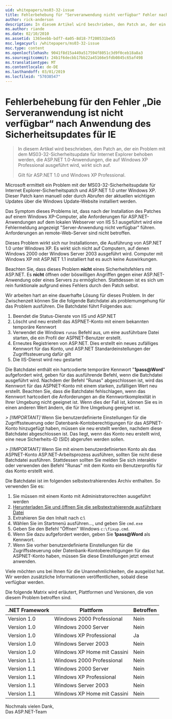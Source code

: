```yaml
---
uid: whitepapers/ms03-32-issue
title: Fehlerbehebung für "Serveranwendung nicht verfügbar" Fehler nach dem Anwenden von Sicherheitsupdates für IE | Microsoft-Dokumentation
author: rick-anderson
description: In diesem Artikel wird beschrieben, den Patch an, der ein Problem mit dem MS03-32-Sicherheitsupdate für Internet Explorer behoben werden, die ASP.NET 1.0-Anwendungen, die unter WLAN wirkt sich auf...
ms.author: riande
ms.date: 02/10/2010
ms.assetid: 1365eebb-bdf7-4a05-8d18-7f200531be55
msc.legacyurl: /whitepapers/ms03-32-issue
msc.type: content
ms.openlocfilehash: 9041f8d15a449a517594f8051c3d9f0ceb18a8a3
ms.sourcegitcommit: 24b1f6decbb17bb22a45166e5fdb0845c65af498
ms.translationtype: MT
ms.contentlocale: de-DE
ms.lasthandoff: 03/01/2019
ms.locfileid: "57038547"
---
```

<a name="fix-for-server-application-unavailable-error-after-applying-security-update-for-ie"></a>Fehlerbehebung für den Fehler „Die Serveranwendung ist nicht verfügbar“ nach Anwendung des Sicherheitsupdates für IE
====================
> In diesem Artikel wird beschrieben, den Patch an, der ein Problem mit dem MS03-32-Sicherheitsupdate für Internet Explorer behoben werden, die ASP.NET 1.0-Anwendungen, die auf Windows XP Professional ausgeführt wird, wirkt sich auf.
> 
> Gilt für ASP.NET 1.0 und Windows XP Professional.


Microsoft ermittelt ein Problem mit der MS03-32-Sicherheitsupdate für Internet Explorer-Sicherheitspatch und ASP.NET 1.0 unter Windows XP. Dieser Patch kann manuell oder durch Abrufen der aktuellen wichtigen Updates über die Windows Update-Website installiert werden.

Das Symptom dieses Problems ist, dass nach der Installation des Patches auf einem Windows XP-Computer, alle Anforderungen für ASP.NET-Anwendungen auf dem lokalen Webserver von IIS 5.1 ausgeführt wird eine Fehlermeldung angezeigt "Server-Anwendung nicht verfügbar" führen. Anforderungen an remote-Web-Server sind nicht betroffen.

Dieses Problem wirkt sich nur Installationen, die Ausführung von ASP.NET 1.0 unter Windows XP. Es wirkt sich nicht auf Computern, auf denen Windows 2000 oder Windows Server 2003 ausgeführt wird. Computer mit Windows XP mit ASP.NET 1.1 installiert hat es auch keine Auswirkungen.

Beachten Sie, dass dieses Problem **nicht** eines Sicherheitsfehlers mit ASP.NET. Es **nicht** öffnen oder böswilligen Angriffen gegen einer ASP.NET-Anwendung oder eines Servers zu ermöglichen. Stattdessen ist es sich um rein funktionale aufgrund eines Fehlers durch den Patch selbst.

Wir arbeiten hart an eine dauerhafte Lösung für dieses Problem. In der Zwischenzeit können Sie die folgende Batchdatei als problemumgehung für das Problem ausführen. Die Batchdatei führt Folgendes aus:

1. Beendet die Status-Dienste von IIS und ASP.NET
2. Löscht und neu erstellt das ASPNET-Konto mit einem bekannten temporäre Kennwort
3. Verwendet die Windows `runas` Befehl aus, um eine ausführbare Datei starten, die ein Profil der ASPNET-Benutzer erstellt.
4. Erneutes Registrieren von ASP.NET. Dies erstellt ein neues zufälliges Kennwort für das Konto, und ASP.NET Standardeinstellungen der Zugriffssteuerung dafür gilt
5. Die IIS-Dienst wird neu gestartet

Die Batchdatei enthält ein hartcodierte temporäre Kennwort "<strong>1pass\@Word</strong>" aufgefordert wird, geben für das ausführende Befehl, wenn die Batchdatei ausgeführt wird. Nachdem der Befehl "Runas" abgeschlossen ist, wird das Kennwort für das ASPNET-Konto mit einem starken, zufälligen Wert neu erstellt. Beachten Sie, dass die Batchdatei fehlschlagen, wenn das Kennwort hartcodiert die Anforderungen an die Kennwortkomplexität in Ihrer Umgebung nicht geeignet ist. Wenn dies der Fall ist, können Sie es in einen anderen Wert ändern, die für Ihre Umgebung geeignet ist.

*> [!IMPORTANT]* Wenn Sie benutzerdefinierte Einstellungen für die Zugriffssteuerung oder Datenbank-Kontoberechtigungen für das ASPNET-Konto hinzugefügt haben, müssen sie neu erstellt werden, nachdem diese Batchdatei abgeschlossen ist. Das liegt, wenn das Konto neu erstellt wird, eine neue Sicherheits-ID (SID) abgerufen werden sollen.

*> [!IMPORTANT]* Wenn Sie mit einem benutzerdefinierten Konto als das ASPNET-Konto ASP.NET-Arbeitsprozess ausführen, sollten Sie nicht diese Batchdatei ausführen. Stattdessen sollten Sie melden Sie sich interaktiv oder verwenden den Befehl "Runas" mit dem Konto ein Benutzerprofils für das Konto erstellt wird.

Die Batchdatei ist im folgenden selbstextrahierendes Archiv enthalten. So verwenden Sie es:

1. Sie müssen mit einem Konto mit Administratorrechten ausgeführt werden
2. [Herunterladen Sie und öffnen Sie die selbstextrahierende ausführbare Datei](ms03-32-issue/_static/fixup1.exe)
3. Extrahieren Sie den Inhalt nach c:\
4. Wählen Sie im Startmenü ausführen..., und geben Sie `cmd.exe`
5. Geben Sie den Befehl "Öffnen" Windows `c:\fixup.cmd`.
6. Wenn Sie dazu aufgefordert werden, geben Sie <strong>1pass\@Word</strong> als Kennwort.
7. Wenn Sie vorher benutzerdefinierte Einstellungen für die Zugriffssteuerung oder Datenbank-Kontoberechtigungen für das ASPNET-Konto haben, müssen Sie diese Einstellungen jetzt erneut anwenden.

Viele möchten uns bei Ihnen für die Unannehmlichkeiten, die ausgelöst hat. Wir werden zusätzliche Informationen veröffentlichen, sobald diese verfügbar werden.

Die folgende Matrix wird erläutert, Plattformen und Versionen, die von diesem Problem betroffen sind.

| .NET Framework | Plattform | Betroffen |
| --- | --- | --- |
| Version 1.0 | Windows 2000 Professional | Nein |
| Version 1.0 | Windows 2000 Server | Nein |
| Version 1.0 | Windows XP Professional | Ja |
| Version 1.0 | Windows Server 2003 | Nein |
| Version 1.0 | Windows XP Home mit Cassini | Nein |
| Version 1.1 | Windows 2000 Professional | Nein |
| Version 1.1 | Windows 2000 Server | Nein |
| Version 1.1 | Windows XP Professional | Nein |
| Version 1.1 | Windows Server 2003 | Nein |
| Version 1.1 | Windows XP Home mit Cassini | Nein |

Nochmals vielen Dank,   
 Das ASP.NET-Team
